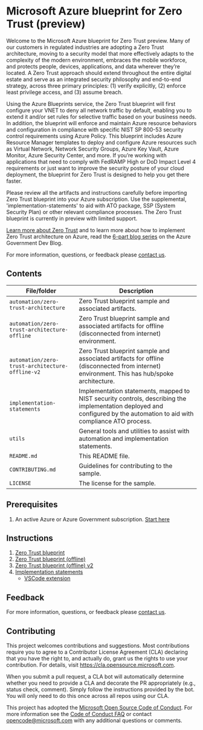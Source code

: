 # Microsoft Azure blueprint for Zero Trust (preview)

Welcome to the Microsoft Azure blueprint for Zero Trust preview. Many of our customers in regulated industries are adopting a Zero Trust architecture, moving to a security model that more effectively adapts to the complexity of the modern environment, embraces the mobile workforce, and protects people, devices, applications, and data wherever they’re located. A Zero Trust approach should extend throughout the entire digital estate and serve as an integrated security philosophy and end-to-end strategy, across three primary principles: (1) verify explicitly, (2) enforce least privilege access, and (3) assume breach.

Using the Azure Blueprints service, the Zero Trust blueprint will first configure your VNET to deny all network traffic by default, enabling you to extend it and/or set rules for selective traffic based on your business needs. In addition, the blueprint will enforce and maintain Azure resource behaviors and configuration in compliance with specific NIST SP 800-53 security control requirements using Azure Policy. This blueprint includes Azure Resource Manager templates to deploy and configure Azure resources such as Virtual Network, Network Security Groups, Azure Key Vault, Azure Monitor, Azure Security Center, and more. If you’re working with applications that need to comply with FedRAMP High or DoD Impact Level 4 requirements or just want to improve the security posture of your cloud deployment, the blueprint for Zero Trust is designed to help you get there faster.

Please review all the artifacts and instructions carefully before importing Zero Trust blueprint into your Azure subscription. Use the supplemental, 'implementation-statements' to aid with ATO package, SSP (System Security Plan) or other relevant compliance processes. The Zero Trust blueprint is currently in preview with limited support.

[Learn more about Zero Trust](https://www.microsoft.com/en-us/security/business/zero-trust) and to learn more about how to implement Zero Trust architecture on Azure, read the [6-part blog series](https://devblogs.microsoft.com/azuregov/implementing-zero-trust-with-microsoft-azure-identity-and-access-management-1-of-6/) on the Azure Government Dev Blog.

For more information, questions, or feedback please [contact us](https://aka.ms/zerotrust-blueprint-feedback).

## Contents

| File/folder       | Description                                |
|-------------------|--------------------------------------------|
| `automation/zero-trust-architecture`      | Zero Trust blueprint sample and associated artifacts.                        |
| `automation/zero-trust-architecture-offline`      | Zero Trust blueprint sample and associated artifacts for offline (disconnected from internet) environment.
| `automation/zero-trust-architecture-offline-v2`      | Zero Trust blueprint sample and associated artifacts for offline (disconnected from internet) environment. This has hub/spoke architecture.                    |
| `implementation-statements`      | Implementation statements, mapped to NIST security controls, describing the implementation deployed and configured by the automation to aid with compliance ATO process.                         |
| `utils`      | General tools and utilities to assist with automation and implementation statements.                         |
| `README.md`       | This README file.                          |
| `CONTRIBUTING.md` | Guidelines for contributing to the sample. |
| `LICENSE`         | The license for the sample.                |

## Prerequisites

1. An active Azure or Azure Government subscription. [Start here](https://azure.microsoft.com/en-us/)

## Instructions

1. [Zero Trust blueprint](/automation/zero-trust-architecture/README.md)
2. [Zero Trust blueprint (offline)](/automation/zero-trust-architecture-offline/README.md)
3. [Zero Trust blueprint (offline) v2](/automation/zero-trust-architecture-offline-v2/README.md)
4. [Implementation statements](/implementation-statements/README.md)
    * [VSCode extension](/utils/authoring-assistant/README.md)

## Feedback

For more information, questions, or feedback please [contact us](https://aka.ms/zerotrust-blueprint-feedback).

## Contributing

This project welcomes contributions and suggestions.  Most contributions require you to agree to a
Contributor License Agreement (CLA) declaring that you have the right to, and actually do, grant us
the rights to use your contribution. For details, visit https://cla.opensource.microsoft.com.

When you submit a pull request, a CLA bot will automatically determine whether you need to provide
a CLA and decorate the PR appropriately (e.g., status check, comment). Simply follow the instructions
provided by the bot. You will only need to do this once across all repos using our CLA.

This project has adopted the [Microsoft Open Source Code of Conduct](https://opensource.microsoft.com/codeofconduct/).
For more information see the [Code of Conduct FAQ](https://opensource.microsoft.com/codeofconduct/faq/) or
contact [opencode@microsoft.com](mailto:opencode@microsoft.com) with any additional questions or comments.

